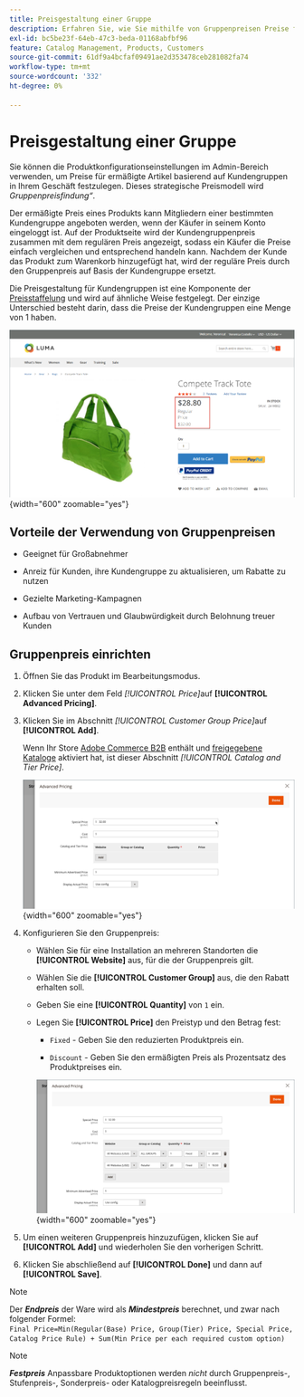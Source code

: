 ```yaml
---
title: Preisgestaltung einer Gruppe
description: Erfahren Sie, wie Sie mithilfe von Gruppenpreisen Preise für ermäßigte Artikel basierend auf Kundengruppen in Ihrem Geschäft festlegen können.
exl-id: bc5be23f-64eb-47c3-beda-01168abfbf96
feature: Catalog Management, Products, Customers
source-git-commit: 61df9a4bcfaf09491ae2d353478ceb281082fa74
workflow-type: tm+mt
source-wordcount: '332'
ht-degree: 0%

---
```


# Preisgestaltung einer Gruppe

Sie können die Produktkonfigurationseinstellungen im Admin-Bereich verwenden, um Preise für ermäßigte Artikel basierend auf Kundengruppen in Ihrem Geschäft festzulegen. Dieses strategische Preismodell wird _Gruppenpreisfindung“_.

Der ermäßigte Preis eines Produkts kann Mitgliedern einer bestimmten Kundengruppe angeboten werden, wenn der Käufer in seinem Konto eingeloggt ist. Auf der Produktseite wird der Kundengruppenpreis zusammen mit dem regulären Preis angezeigt, sodass ein Käufer die Preise einfach vergleichen und entsprechend handeln kann. Nachdem der Kunde das Produkt zum Warenkorb hinzugefügt hat, wird der reguläre Preis durch den Gruppenpreis auf Basis der Kundengruppe ersetzt.

Die Preisgestaltung für Kundengruppen ist eine Komponente der [Preisstaffelung](product-price-tier.md) und wird auf ähnliche Weise festgelegt. Der einzige Unterschied besteht darin, dass die Preise der Kundengruppen eine Menge von 1 haben.

![Kundengruppenrabatt](./assets/storefront-price-group.png){width="600" zoomable="yes"}

## Vorteile der Verwendung von Gruppenpreisen

- Geeignet für Großabnehmer

- Anreiz für Kunden, ihre Kundengruppe zu aktualisieren, um Rabatte zu nutzen

- Gezielte Marketing-Kampagnen

- Aufbau von Vertrauen und Glaubwürdigkeit durch Belohnung treuer Kunden

## Gruppenpreis einrichten

1. Öffnen Sie das Produkt im Bearbeitungsmodus.

1. Klicken Sie unter dem Feld _[!UICONTROL Price]_&#x200B;auf **[!UICONTROL Advanced Pricing]**.

1. Klicken Sie im Abschnitt _[!UICONTROL Customer Group Price]_&#x200B;auf **[!UICONTROL Add]**.

   Wenn Ihr Store [Adobe Commerce B2B](../b2b/introduction.md) enthält und [freigegebene Kataloge](../b2b/catalog-shared.md) aktiviert hat, ist dieser Abschnitt _[!UICONTROL Catalog and Tier Price]_.

   ![Advanced Pricing](./assets/product-price-group.png){width="600" zoomable="yes"}

1. Konfigurieren Sie den Gruppenpreis:

   - Wählen Sie für eine Installation an mehreren Standorten die **[!UICONTROL Website]** aus, für die der Gruppenpreis gilt.

   - Wählen Sie die **[!UICONTROL Customer Group]** aus, die den Rabatt erhalten soll.

   - Geben Sie eine **[!UICONTROL Quantity]** von `1` ein.

   - Legen Sie **[!UICONTROL Price]** den Preistyp und den Betrag fest:

      - `Fixed` - Geben Sie den reduzierten Produktpreis ein.

      - `Discount` - Geben Sie den ermäßigten Preis als Prozentsatz des Produktpreises ein.

     ![Preise für Kundengruppen](./assets/product-price-group-discount.png){width="600" zoomable="yes"}

1. Um einen weiteren Gruppenpreis hinzuzufügen, klicken Sie auf **[!UICONTROL Add]** und wiederholen Sie den vorherigen Schritt.

1. Klicken Sie abschließend auf **[!UICONTROL Done]** und dann auf **[!UICONTROL Save]**.

>[!NOTE]
>
>Der **_Endpreis_** der Ware wird als **_Mindestpreis_** berechnet, und zwar nach folgender Formel: <br/>`Final Price=Min(Regular(Base) Price, Group(Tier) Price, Special Price, Catalog Price Rule) + Sum(Min Price per each required custom option)`

>[!NOTE]
>
>**_Festpreis_** Anpassbare Produktoptionen werden _nicht_ durch Gruppenpreis-, Stufenpreis-, Sonderpreis- oder Katalogpreisregeln beeinflusst.
